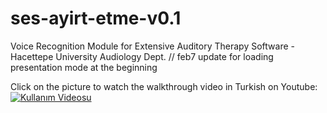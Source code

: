 # ses-ayirt-etme-v0.1
Voice Recognition Module for Extensive Auditory Therapy Software - Hacettepe University Audiology Dept.
// feb7 update for loading presentation mode at the beginning

Click on the picture to watch the walkthrough video in Turkish on Youtube:
[![Kullanım Videosu](http://img.youtube.com/vi/UqmnCAklVWY/0.jpg)](https://www.youtube.com/watch?v=UqmnCAklVWY)
